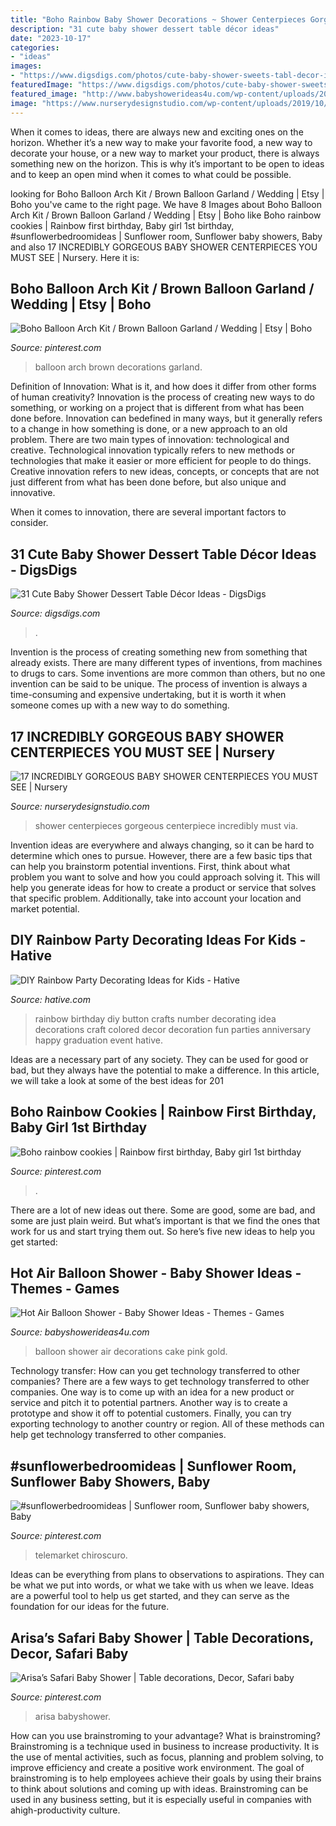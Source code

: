 ```yaml
---
title: "Boho Rainbow Baby Shower Decorations ~ Shower Centerpieces Gorgeous Centerpiece Incredibly Must Via"
description: "31 cute baby shower dessert table décor ideas"
date: "2023-10-17"
categories:
- "ideas"
images:
- "https://www.digsdigs.com/photos/cute-baby-shower-sweets-tabl-decor-ideas-19.jpg"
featuredImage: "https://www.digsdigs.com/photos/cute-baby-shower-sweets-tabl-decor-ideas-19.jpg"
featured_image: "http://www.babyshowerideas4u.com/wp-content/uploads/2014/06/hot-air-balloon-baby-shower-decorations.jpg"
image: "https://www.nurserydesignstudio.com/wp-content/uploads/2019/10/BABY-SHOWER-CENTERPIECE-IDEAS-4.jpg"
---
```



When it comes to ideas, there are always new and exciting ones on the horizon. Whether it’s a new way to make your favorite food, a new way to decorate your house, or a new way to market your product, there is always something new on the horizon. This is why it’s important to be open to ideas and to keep an open mind when it comes to what could be possible.

	

		
looking for Boho Balloon Arch Kit / Brown Balloon Garland / Wedding | Etsy | Boho you've came to the right page. We have 8 Images about Boho Balloon Arch Kit / Brown Balloon Garland / Wedding | Etsy | Boho like Boho rainbow cookies | Rainbow first birthday, Baby girl 1st birthday, #sunflowerbedroomideas | Sunflower room, Sunflower baby showers, Baby and also 17 INCREDIBLY GORGEOUS BABY SHOWER CENTERPIECES YOU MUST SEE | Nursery. Here it is:
		
    
## Boho Balloon Arch Kit / Brown Balloon Garland / Wedding | Etsy | Boho

<img loading=lazy src="https://i.pinimg.com/736x/37/2d/bb/372dbb8c17e3cb0c3116d5a6bc785610.jpg" onerror="this.onerror=null;this.src='https://tse4.mm.bing.net/th?id=OIP.p43HO18UA9VJrfoCFI7ctwHaLH&amp;pid=15.1';" alt="Boho Balloon Arch Kit / Brown Balloon Garland / Wedding | Etsy | Boho">

_Source: pinterest.com_

>balloon arch brown decorations garland. 

	

Definition of Innovation: What is it, and how does it differ from other forms of human creativity?
Innovation is the process of creating new ways to do something, or working on a project that is different from what has been done before. Innovation can bedefined in many ways, but it generally refers to a change in how something is done, or a new approach to an old problem. 
There are two main types of innovation: technological and creative. Technological innovation typically refers to new methods or technologies that make it easier or more efficient for people to do things. Creative innovation refers to new ideas, concepts, or concepts that are not just different from what has been done before, but also unique and innovative. 

When it comes to innovation, there are several important factors to consider.

    
## 31 Cute Baby Shower Dessert Table Décor Ideas - DigsDigs

<img loading=lazy src="https://www.digsdigs.com/photos/cute-baby-shower-sweets-tabl-decor-ideas-19.jpg" onerror="this.onerror=null;this.src='https://tse3.mm.bing.net/th?id=OIP.2IP8PXKPI3NHZDRnEvJBEAAAAA&amp;pid=15.1';" alt="31 Cute Baby Shower Dessert Table Décor Ideas - DigsDigs">

_Source: digsdigs.com_

>. 

	

Invention is the process of creating something new from something that already exists. There are many different types of inventions, from machines to drugs to cars. Some inventions are more common than others, but no one invention can be said to be unique. The process of invention is always a time-consuming and expensive undertaking, but it is worth it when someone comes up with a new way to do something.

    
## 17 INCREDIBLY GORGEOUS BABY SHOWER CENTERPIECES YOU MUST SEE | Nursery

<img loading=lazy src="https://www.nurserydesignstudio.com/wp-content/uploads/2019/10/BABY-SHOWER-CENTERPIECE-IDEAS-4.jpg" onerror="this.onerror=null;this.src='https://tse3.mm.bing.net/th?id=OIP.FO40SPA8uMXaGd6qBKPa6wHaLG&amp;pid=15.1';" alt="17 INCREDIBLY GORGEOUS BABY SHOWER CENTERPIECES YOU MUST SEE | Nursery">

_Source: nurserydesignstudio.com_

>shower centerpieces gorgeous centerpiece incredibly must via. 

	

Invention ideas are everywhere and always changing, so it can be hard to determine which ones to pursue. However, there are a few basic tips that can help you brainstorm potential inventions. First, think about what problem you want to solve and how you could approach solving it. This will help you generate ideas for how to create a product or service that solves that specific problem. Additionally, take into account your location and market potential.

    
## DIY Rainbow Party Decorating Ideas For Kids - Hative

<img loading=lazy src="https://hative.com/wp-content/uploads/2014/11/diy-rainbow-party-decorating-ideas/11-rainbow-colored-button-number.jpg" onerror="this.onerror=null;this.src='https://tse3.mm.bing.net/th?id=OIP.aAqyUjnO8zAdjLl17Zdj8gHaLH&amp;pid=15.1';" alt="DIY Rainbow Party Decorating Ideas for Kids - Hative">

_Source: hative.com_

>rainbow birthday diy button crafts number decorating idea decorations craft colored decor decoration fun parties anniversary happy graduation event hative. 

	

Ideas are a necessary part of any society. They can be used for good or bad, but they always have the potential to make a difference. In this article, we will take a look at some of the best ideas for 201
    
## Boho Rainbow Cookies | Rainbow First Birthday, Baby Girl 1st Birthday

<img loading=lazy src="https://i.pinimg.com/736x/e9/95/1d/e9951d28d2a73efa6cf99af3ba461246.jpg" onerror="this.onerror=null;this.src='https://tse1.mm.bing.net/th?id=OIP.ePBCR6P-fPfoHrqfScAhXgHaJ3&amp;pid=15.1';" alt="Boho rainbow cookies | Rainbow first birthday, Baby girl 1st birthday">

_Source: pinterest.com_

>. 

	

There are a lot of new ideas out there. Some are good, some are bad, and some are just plain weird. But what’s important is that we find the ones that work for us and start trying them out. So here’s five new ideas to help you get started: 

    
## Hot Air Balloon Shower - Baby Shower Ideas - Themes - Games

<img loading=lazy src="http://www.babyshowerideas4u.com/wp-content/uploads/2014/06/hot-air-balloon-baby-shower-decorations.jpg" onerror="this.onerror=null;this.src='https://tse4.mm.bing.net/th?id=OIP.lAcjMoi1Q9Wxjq9muwz4twHaLF&amp;pid=15.1';" alt="Hot Air Balloon Shower - Baby Shower Ideas - Themes - Games">

_Source: babyshowerideas4u.com_

>balloon shower air decorations cake pink gold. 

	

Technology transfer: How can you get technology transferred to other companies?
There are a few ways to get technology transferred to other companies. One way is to come up with an idea for a new product or service and pitch it to potential partners. Another way is to create a prototype and show it off to potential customers. Finally, you can try exporting technology to another country or region. All of these methods can help get technology transferred to other companies.

    
## #sunflowerbedroomideas | Sunflower Room, Sunflower Baby Showers, Baby

<img loading=lazy src="https://i.pinimg.com/736x/1e/67/e2/1e67e2c46b854597a9668c8380be3bdb.jpg" onerror="this.onerror=null;this.src='https://tse1.mm.bing.net/th?id=OIP.EdFU_XS7LqgfcKU2fT-lKQHaJ3&amp;pid=15.1';" alt="#sunflowerbedroomideas | Sunflower room, Sunflower baby showers, Baby">

_Source: pinterest.com_

>telemarket chiroscuro. 

	

Ideas can be everything from plans to observations to aspirations. They can be what we put into words, or what we take with us when we leave. Ideas are a powerful tool to help us get started, and they can serve as the foundation for our ideas for the future.

    
## Arisa’s Safari Baby Shower | Table Decorations, Decor, Safari Baby

<img loading=lazy src="https://i.pinimg.com/736x/fb/9c/45/fb9c45441e128a454560f7755ad8c31c.jpg" onerror="this.onerror=null;this.src='https://tse1.mm.bing.net/th?id=OIP.GGYA1BO_6U5uCrRisw3PEgHaJ3&amp;pid=15.1';" alt="Arisa’s Safari Baby Shower | Table decorations, Decor, Safari baby">

_Source: pinterest.com_

>arisa babyshower. 

	

How can you use brainstroming to your advantage?
What is brainstroming? Brainstroming is a technique used in business to increase productivity. It is the use of mental activities, such as focus, planning and problem solving, to improve efficiency and create a positive work environment. The goal of brainstroming is to help employees achieve their goals by using their brains to think about solutions and coming up with ideas. Brainstroming can be used in any business setting, but it is especially useful in companies with ahigh-productivity culture.

